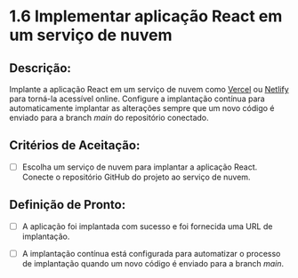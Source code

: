 # 1.6 Implementar aplicação React em um serviço de nuvem

## Descrição:

Implante a aplicação React em um serviço de nuvem como [Vercel](https://vercel.com/) ou [Netlify](https://www.netlify.com/) para torná-la acessível online. Configure a implantação contínua para automaticamente implantar as alterações sempre que um novo código é enviado para a branch _main_ do repositório conectado.

## Critérios de Aceitação:

- [ ] Escolha um serviço de nuvem para implantar a aplicação React. Conecte o repositório GitHub do projeto ao serviço de nuvem.

## Definição de Pronto:

- [ ] A aplicação foi implantada com sucesso e foi fornecida uma URL de implantação.

- [ ] A implantação contínua está configurada para automatizar o processo de implantação quando um novo código é enviado para a branch _main_.
